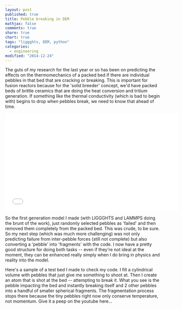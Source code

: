 ```yaml
---
layout: post
published: true
title: Pebble breaking in DEM
mathjax: false
comments: true
share: true
chart: true
tags: "liggghts, DEM, python"
categories: 
  - engineering
modified: "2014-12-24"
---
```


The guts of my research for the last year or so has been on predicting the effects on the thermomechanics of a packed bed if there are individual pebbles in that bed that are cracking or breaking. This is important for fusion reactors because for the 'solid breeder' concept, we'd have packed beds of brittle ceramics that are doing the heat conversion and tritium generation. If something like the thermal conductivity (which is bad to begin with) begins to drop when pebbles break, we need to know that ahead of time.

<iframe width="560" height="315" src="//www.youtube.com/embed/xr_CfAC8nhA?list=UUrg_gFEwT_yt8oOLrAY6pJA" frameborder="0" allowfullscreen></iframe>

So the first generation model I made (with LIGGGHTS and LAMMPS doing the brunt of the work), just randomly selected pebbles as 'failed' and then removed them completely from the packed bed. This was crude, to be sure. So my next step (which was much more challenging) was not only predicting failure from inter-pebble forces (still not complete) but also converting a 'pebble' into 'fragments' with the code. I now have a pretty good structure for doing both tasks -- even if they're not ideal at the moment, they can be enhanced really simply when I do bring in physics and reality into the model.

Here's a sample of a test bed I made to check my code. I fill a cylindrical volume with pebbles that just give me something to shoot at. Then I create an atom that is shot at the bed -- attempting to break it. What you see is the pebble impacting the bed and instantly breaking itself and 2 other pebbles into a handful of smaller spherical fragments. The fragmentation process stops there because the tiny pebbles right now only conserve temperature, not momentum. Give it a peep on the youtube here...